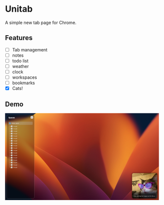 # Unitab

A simple new tab page for Chrome.


## Features
-[ ] Tab management
-[ ] notes
-[ ] todo list
-[ ] weather
-[ ] clock
-[ ] workspaces
-[ ] bookmarks
-[x] Cats!

## Demo
![Demo](./static/assets/Demo.png)